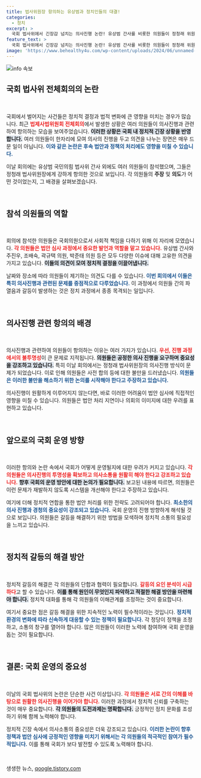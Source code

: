 ```yaml
---
title: 법사위원장 항의하는 유상범과 정치인들의 대결!
categories:
  - 정치
excerpt: >
  국회 법사위에서 긴장감 넘치는 의사진행 논란! 유상범 간사를 비롯한 의원들이 정청래 위원장에게 강력 항의하며 현장의 열기가 후끈 달아올랐다. 이 사건의 배경과 의미를 알아보자!
feature_text: >
  국회 법사위에서 긴장감 넘치는 의사진행 논란! 유상범 간사를 비롯한 의원들이 정청래 위원장에게 강력 항의하며 현장의 열기가 후끈 달아올랐다. 이 사건의 배경과 의미를 알아보자!
image: 'https://www.behealthy4u.com/wp-content/uploads/2024/06/unnamed-file.png'
---
```


<p><img src="https://www.behealthy4u.com/wp-content/uploads/2024/06/unnamed-file.png" alt="info 속보" /></p>

<h2 data-ke-size="size26">국회 법사위 전체회의의 논란</h2>

<p data-ke-size="size16">&nbsp;</p>

<p>국회에서 벌어지는 사건들은 정치적 결정과 법적 변화에 큰 영향을 미치는 경우가 많습니다. 최근 <b><span style="color: #ee2323;">법제사법위원회 전체회의</span></b>에서 발생한 상황은 여러 의원들이 의사진행과 관련하여 항의하는 모습을 보여주었습니다. <b><span style="background-color: #21538527;">이러한 상황은 국회 내 정치적 긴장 상황을 반영합니다.</span></b> 여러 의원들이 한자리에 모여 의사의 진행을 두고 의견을 나누는 장면은 매우 드문 일이 아닙니다. <b><span style="color: #1a5490;">이와 같은 논란은 후속 법안과 정책의 처리에도 영향을 미칠 수 있습니다.</span></b> </p>

<p>이날 회의에는 유상범 국민의힘 법사위 간사 외에도 여러 의원들이 참석했으며, 그들은 정청래 법사위원장에게 강하게 항의한 것으로 보입니다. 각 의원들의 <b>주장</b> 및 <b>의도</b>가 어떤 것이었는지, 그 배경을 살펴보겠습니다.</p>

<p data-ke-size="size16">&nbsp;</p>

<h2 data-ke-size="size26">참석 의원들의 역할</h2>

<p data-ke-size="size16">&nbsp;</p>

<p>회의에 참석한 의원들은 국회의원으로서 사회적 책임을 다하기 위해 이 자리에 모였습니다. <b><span style="color: #ee2323;">각 의원들은 법안 심사 과정에서 중요한 발언과 역할을 맡고 있습니다.</span></b> 유상범 간사와 주진우, 조배숙, 곽규택 의원, 박준태 의원 등은 모두 다양한 이슈에 대해 고유한 의견을 가지고 있습니다. <b><span style="background-color: #21538527;">이들의 의견이 모여 정치적 결정을 이끌어냅니다.</span></b></p>

<p>날짜와 장소에 따라 의원들이 제기하는 의견도 다를 수 있습니다. <b><span style="color: #1a5490;">이번 회의에서 이들은 특히 의사진행과 관련된 문제를 중점적으로 다루었습니다.</span></b> 이 과정에서 의원들 간의 파열음과 갈등이 발생하는 것은 정치 과정에서 종종 목격되는 일입니다.</p>

<p data-ke-size="size16">&nbsp;</p>

<h2 data-ke-size="size26">의사진행 관련 항의의 배경</h2>

<p data-ke-size="size16">&nbsp;</p>

<p>의사진행과 관련하여 의원들이 항의하는 이유는 여러 가지가 있습니다. <b><span style="color: #ee2323;">우선, 진행 과정에서의 불투명성</span></b>이 큰 문제로 지적됩니다. <b><span style="background-color: #21538527;">의원들은 공정한 의사 진행을 요구하며 중요성을 강조하고 있습니다.</span></b> 특히 이날 회의에서는 정청래 법사위원장의 의사진행 방식이 문제가 되었습니다. 이로 인해 의원들은 사전 합의 등에 대한 불만을 드러냈습니다. <b><span style="color: #1a5490;">의원들은 이러한 불만을 해소하기 위한 논의를 시작해야 한다고 주장하고 있습니다.</span></b></p>

<p>의사진행이 원활하게 이루어지지 않는다면, 바로 이러한 어려움이 법안 심사에 직접적인 영향을 미칠 수 있습니다. 의원들은 법안 처리 지연이나 의회의 이미지에 대한 우려를 표현하고 있습니다.</p>

<p data-ke-size="size16">&nbsp;</p>

<h2 data-ke-size="size26">앞으로의 국회 운영 방향</h2>

<p data-ke-size="size16">&nbsp;</p>

<p>이러한 항의와 논란 속에서 국회가 어떻게 운영될지에 대한 우려가 커지고 있습니다. <b><span style="color: #ee2323;">각 의원들은 의사진행의 투명성을 확보하고 의사소통을 원활히 해야 한다고 강조하고 있습니다.</span></b> <b><span style="background-color: #21538527;">향후 국회의 운영 방안에 대한 논의가 필요합니다.</span></b> 보고된 내용에 따르면, 의원들은 이런 문제가 재발하지 않도록 시스템을 개선해야 한다고 주장하고 있습니다.</p>

<p>여기에 더해 정치적 연합을 통한 법안 처리를 위한 전략도 고려되어야 합니다. <b><span style="color: #1a5490;">최소한의 의사 진행과 경청의 중요성이 강조되고 있습니다.</span></b> 국회 운영의 진행 방향하게 해석될 것으로 보입니다. 의원들은 갈등을 해결하기 위한 방법을 모색하며 정치적 소통의 필요성을 느끼고 있습니다. </p>

<p data-ke-size="size16">&nbsp;</p>

<h2 data-ke-size="size26">정치적 갈등의 해결 방안</h2>

<p data-ke-size="size16">&nbsp;</p>

<p>정치적 갈등의 해결은 각 의원들의 단합과 협력이 필요합니다. <b><span style="color: #ee2323;">갈등의 요인 분석이 시급하다</span></b>고 할 수 있습니다. <b><span style="background-color: #21538527;">이를 통해 원인이 무엇인지 파악하고 적절한 해결 방안을 마련해야 합니다.</span></b> 정치적 대화를 통해 각 의원들의 이해관계를 조정하는 것이 중요합니다. </p>

<p>여기서 중요한 점은 갈등 해결을 위한 지속적인 노력이 필수적이라는 것입니다. <b><span style="color: #1a5490;">정치적 환경의 변화에 따라 신속하게 대응할 수 있는 정책이 필요합니다.</span></b> 각 정당이 정책을 조정하고, 소통의 창구를 열어야 합니다. 많은 의원들이 이러한 노력에 참여하며 국회 운영을 돕는 것이 필요합니다.</p>

<p data-ke-size="size16">&nbsp;</p>

<h2 data-ke-size="size26">결론: 국회 운영의 중요성</h2>

<p data-ke-size="size16">&nbsp;</p>

<p>이날의 국회 법사위의 논란은 단순한 사건 이상입니다. <b><span style="color: #ee2323;">각 의원들은 서로 간의 이해를 바탕으로 원활한 의사진행을 이어가야 합니다.</span></b> 이러한 과정에서 정치적 신뢰를 구축하는 것이 매우 중요합니다. <b><span style="background-color: #21538527;">각 의원들의 도전과제는 명확합니다.</span></b> 긍정적인 정치 문화를 조성하기 위해 함께 노력해야 합니다.</p>

<p>정치적 긴장 속에서 의사소통의 중요성은 더욱 강조되고 있습니다. <b><span style="color: #1a5490;">이러한 논란이 향후 정책과 법안 심사에 긍정적인 영향을 미치기 위해서는 각 의원들의 적극적인 참여가 필수적입니다.</span></b> 이를 통해 국회가 보다 발전할 수 있도록 노력해야 합니다.</p>

<p data-ke-size="size16">&nbsp;</p>
생생한 뉴스, <a href="https://qoogle.tistory.com" rel="dofollow">qoogle.tistory.com</a>


